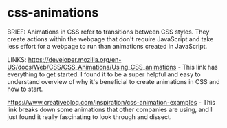 # css-animations


BRIEF:
Animations in CSS refer to transitions between CSS styles. They create actions within the webpage that don't require JavaScript and take less effort for a webpage to run than animations created in JavaScript. 

LINKS:
https://developer.mozilla.org/en-US/docs/Web/CSS/CSS_Animations/Using_CSS_animations - This link has everything to get started. I found it to be a super helpful and easy to understand overview of why it's beneficial to create animations in CSS and how to start.

https://www.creativebloq.com/inspiration/css-animation-examples - This link breaks down some animations that other companies are using, and I just found it really fascinating to look through and dissect.
